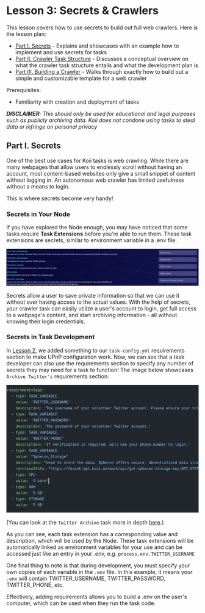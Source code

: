 # Lesson 3: Secrets & Crawlers

This lesson covers how to use secrets to build out full web crawlers. Here is the lesson plan:

- [Part I. Secrets](./README.md) - Explains and showcases with an example how to implement and use secrets for tasks
- [Part II. Crawler Task Structure](./PartII.md) - Discusses a conceptual overview on what the crawler task structure entails and what the development plan is
- [Part III. Building a Crawler](./PartIII.md) - Walks through exactly how to build out a simple and customizable template for a web crawler

Prerequisites:

- Familiarity with creation and deployment of tasks

_**DISCLAIMER**: This should only be used for educational and legal purposes such as publicly archiving data. Koii does not condone using tasks to steal data or infringe on personal privacy_

## Part I. Secrets

One of the best use cases for Koii tasks is web crawling. While there are many webpages that allow users to endlessly scroll without having an account, most content-based websites only give a small snippet of content without logging in. An autonomous web crawler has limited usefulness without a means to login.

This is where secrets become very handy!

### Secrets in Your Node

If you have explored the Node enough, you may have noticed that some tasks require **Task Extensions** before you're able to run them. These task extensions are secrets, similar to environment variable in a .env file.

![Archive Twitter Task Extensions](./imgs/secrets-example.png)

Secrets allow a user to save private information so that we can use it without ever having access to the actual values. With the help of secrets, your crawler task can easily utilize a user's account to login, get full access to a webpage's content, and start archiving information - all without knowing their login credentials.

### Secrets in Task Development

In [Lesson 2](../Lesson%202/README.md), we added something to our `task-config.yml` requirements section to make UPnP configuration work. Now, we can see that a task developer can also use the requirements section to specify any number of secrets they may need for a task to function! The image below showcases `Archive Twitter's` requirements section:

<!-- TODO: Change to text -->
![Archive Twitter Requirements](./imgs/twitter-reqs.png)

(You can look at the `Twitter Archive` task more in depth [here](https://github.com/koii-network/task-X).)

As you can see, each task extension has a corresponding value and description, which will be used by the Node. These task extensions will be automatically linked as environment variables for your use and can be accessed just like an entry in your .env, e.g. `process.env.TWITTER_USERNAME`

One final thing to note is that during development, you must specify your own copies of each variable in the `.env` file. In this example, it means your `.env` will contain TWITTER_USERNAME, TWITTER_PASSWORD, TWITTER_PHONE, etc.

Effectively, adding requirements allows you to build a .env on the user's computer, which can be used when they run the task code.
